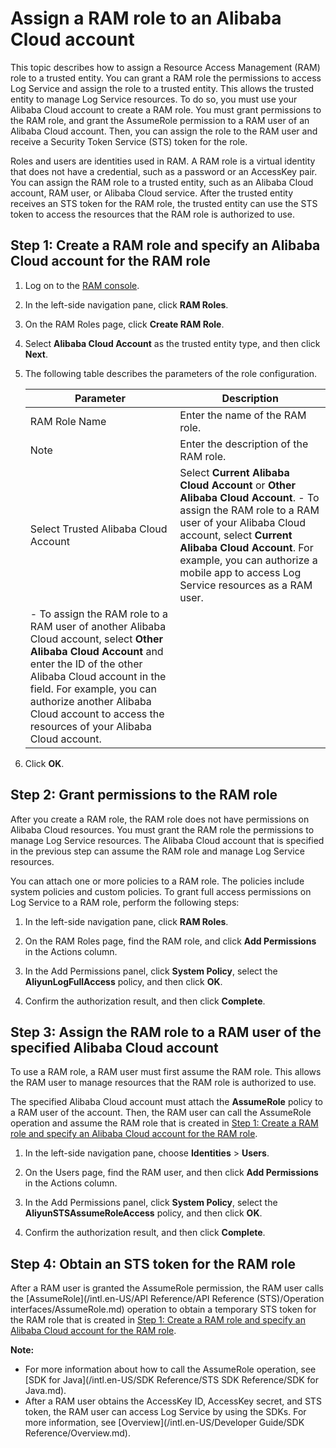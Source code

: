 # Assign a RAM role to an Alibaba Cloud account

This topic describes how to assign a Resource Access Management \(RAM\) role to a trusted entity. You can grant a RAM role the permissions to access Log Service and assign the role to a trusted entity. This allows the trusted entity to manage Log Service resources. To do so, you must use your Alibaba Cloud account to create a RAM role. You must grant permissions to the RAM role, and grant the AssumeRole permission to a RAM user of an Alibaba Cloud account. Then, you can assign the role to the RAM user and receive a Security Token Service \(STS\) token for the role.

Roles and users are identities used in RAM. A RAM role is a virtual identity that does not have a credential, such as a password or an AccessKey pair. You can assign the RAM role to a trusted entity, such as an Alibaba Cloud account, RAM user, or Alibaba Cloud service. After the trusted entity receives an STS token for the RAM role, the trusted entity can use the STS token to access the resources that the RAM role is authorized to use.

## Step 1: Create a RAM role and specify an Alibaba Cloud account for the RAM role

1.  Log on to the [RAM console](https://ram.console.aliyun.com).

2.  In the left-side navigation pane, click **RAM Roles**.

3.  On the RAM Roles page, click **Create RAM Role**.

4.  Select **Alibaba Cloud Account** as the trusted entity type, and then click **Next**.

5.  The following table describes the parameters of the role configuration.

    |Parameter|Description|
    |---------|-----------|
    |RAM Role Name|Enter the name of the RAM role.|
    |Note|Enter the description of the RAM role.|
    |Select Trusted Alibaba Cloud Account|Select **Current Alibaba Cloud Account** or **Other Alibaba Cloud Account**.     -   To assign the RAM role to a RAM user of your Alibaba Cloud account, select **Current Alibaba Cloud Account**. For example, you can authorize a mobile app to access Log Service resources as a RAM user.
    -   To assign the RAM role to a RAM user of another Alibaba Cloud account, select **Other Alibaba Cloud Account** and enter the ID of the other Alibaba Cloud account in the field. For example, you can authorize another Alibaba Cloud account to access the resources of your Alibaba Cloud account. |

6.  Click **OK**.


## Step 2: Grant permissions to the RAM role

After you create a RAM role, the RAM role does not have permissions on Alibaba Cloud resources. You must grant the RAM role the permissions to manage Log Service resources. The Alibaba Cloud account that is specified in the previous step can assume the RAM role and manage Log Service resources.

You can attach one or more policies to a RAM role. The policies include system policies and custom policies. To grant full access permissions on Log Service to a RAM role, perform the following steps:

1.  In the left-side navigation pane, click **RAM Roles**.

2.  On the RAM Roles page, find the RAM role, and click **Add Permissions** in the Actions column.

3.  In the Add Permissions panel, click **System Policy**, select the **AliyunLogFullAccess** policy, and then click **OK**.

4.  Confirm the authorization result, and then click **Complete**.


## Step 3: Assign the RAM role to a RAM user of the specified Alibaba Cloud account

To use a RAM role, a RAM user must first assume the RAM role. This allows the RAM user to manage resources that the RAM role is authorized to use.

The specified Alibaba Cloud account must attach the **AssumeRole** policy to a RAM user of the account. Then, the RAM user can call the AssumeRole operation and assume the RAM role that is created in [Step 1: Create a RAM role and specify an Alibaba Cloud account for the RAM role](#section_n0o_15u_v3b).

1.  In the left-side navigation pane, choose **Identities** \> **Users**.

2.  On the Users page, find the RAM user, and then click **Add Permissions** in the Actions column.

3.  In the Add Permissions panel, click **System Policy**, select the **AliyunSTSAssumeRoleAccess** policy, and then click **OK**.

4.  Confirm the authorization result, and then click **Complete**.


## Step 4: Obtain an STS token for the RAM role

After a RAM user is granted the AssumeRole permission, the RAM user calls the [AssumeRole](/intl.en-US/API Reference/API Reference (STS)/Operation interfaces/AssumeRole.md) operation to obtain a temporary STS token for the RAM role that is created in [Step 1: Create a RAM role and specify an Alibaba Cloud account for the RAM role](#section_n0o_15u_v3b).

**Note:**

-   For more information about how to call the AssumeRole operation, see [SDK for Java](/intl.en-US/SDK Reference/STS SDK Reference/SDK for Java.md).
-   After a RAM user obtains the AccessKey ID, AccessKey secret, and STS token, the RAM user can access Log Service by using the SDKs. For more information, see [Overview](/intl.en-US/Developer Guide/SDK Reference/Overview.md).

